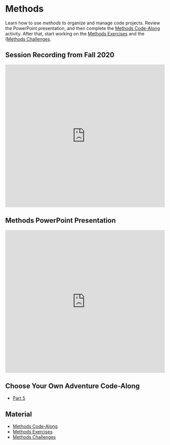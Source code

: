 # Methods
Learn how to use _methods_ to organize and manage code projects. Review the PowerPoint presentation, and then complete the [Methods Code-Along](MethodsCodeAlong.md) activity. After that, start working on the [Methods Exercises](MethodsExercises.md) and the ([Methods Challenges](MethodsChallenges.md).

## Session Recording from Fall 2020
<iframe width="100%" height="450px" src="https://www.youtube.com/embed/2AmAkt0Sk-s" frameborder="0" allow="accelerometer; autoplay; clipboard-write; encrypted-media; gyroscope; picture-in-picture" allowfullscreen></iframe>

## Methods PowerPoint Presentation
<iframe src='https://view.officeapps.live.com/op/embed.aspx?src=https://hylandtechclub.com/cs-101/Methods/Methods.pptx' width='100%' height='450px' frameborder='0'></iframe>

## Choose Your Own Adventure Code-Along
- [Part 5](../BigPicture/CodeAlong5.md)

## Material
- [Methods Code-Along](MethodsCodeAlong.md)
- [Methods Exercises](MethodsExercises.md)
- [Methods Challenges](MethodsChallenges.md)